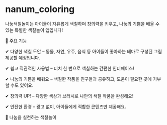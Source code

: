 # nanum_coloring

나눔색칠놀이는 아이들이 자유롭게 색칠하며 창의력을 키우고, 나눔의 기쁨을 배울 수 있는 특별한 색칠놀이 앱입니다!


🎨 주요 기능

✔ 다양한 색칠 도안 – 동물, 자연, 우주, 음식 등 아이들이 좋아하는 테마로 구성된 그림 제공할 예정입니다.

✔ 쉽고 직관적인 사용법 – 터치 한 번으로 색칠하는 간편한 인터페이스!

✔ 나눔의 기쁨을 배워요 – 색칠한 작품을 친구들과 공유하고, 도움이 필요한 곳에 기부할 수도 있어요.

✔ 창의력 UP! – 다양한 색상과 브러시로 나만의 색칠 작품을 완성해요!

✔ 안전한 환경 – 광고 없이, 아이들에게 적합한 콘텐츠만 제공해요.


💖 나눔을 실천하는 색칠놀이

